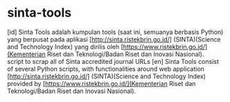 # sinta-tools
[id] Sinta Tools adalah kumpulan tools (saat ini, semuanya berbasis Python) yang berpusat pada aplikasi [http://sinta.ristekbrin.go.id/] (SINTA)(Science and Technology Index) yang dirilis oleh [https://www.ristekbrin.go.id/](Kementerian Riset dan Teknologi/Badan Riset dan Inovasi Nasional).  
script to scrap all of Sinta accredited journal URLs
[en] Sinta Tools consist of several Python scripts, with functionalities around web application [http://sinta.ristekbrin.go.id/] (SINTA)(Science and Technology Index) provided by [https://www.ristekbrin.go.id/](Kementerian Riset dan Teknologi/Badan Riset dan Inovasi Nasional).  

